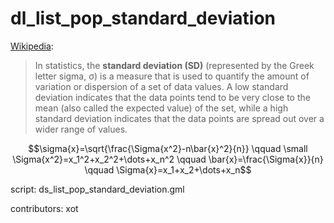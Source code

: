 dl_list_pop_standard_deviation
==============================

[Wikipedia]:

> In statistics, the **standard deviation (SD)** (represented by the Greek 
> letter sigma, σ) is a measure that is used to quantify the amount of 
> variation or dispersion of a set of data values. A low standard deviation 
> indicates that the data points tend to be very close to the mean (also 
> called the expected value) of the set, while a high standard deviation 
> indicates that the data points are spread out over a wider range of values.

[Wikipedia]: http://en.wikipedia.org/wiki/Standard_deviation

$$\sigma{x}=\sqrt{\frac{\Sigma{x^2}-n\bar{x}^2}{n}}
\qquad \small \Sigma{x^2}=x_1^2+x_2^2+\dots+x_n^2
\qquad \bar{x}=\frac{\Sigma{x}}{n}
\qquad \Sigma{x}=x_1+x_2+\dots+x_n$$


script: ds_list_pop_standard_deviation.gml

contributors: xot
